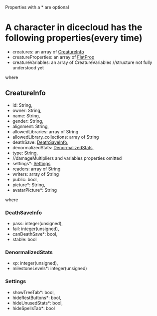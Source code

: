 Properties with a * are optional
# A character in dicecloud has the following properties(every time)
- creatures: an array of [CreatureInfo](https://github.com/gregovin/dicecloud_models/blob/master/model_structure/overal_structure.md#creatureinfo-consists-of)
- creatureProperties: an array of [FlatProp](Property_structure.md)
- creatureVariables: an array of CreatureVariables //structure not fully understood yet

where
## CreatureInfo
- id: String,
- owner: String,
- name: String,
- gender: String,
- alignment: String,
- allowedLibraries: array of String
- allowedLibrary_collections: array of String
- deathSave: [DeathSaveInfo](https://github.com/gregovin/dicecloud_models/blob/master/model_structure/overal_structure.md#deathsaveinfo),
- denormalizedStats: [DenormalizedStats](https://github.com/gregovin/dicecloud_models/blob/master/model_structure/overal_structure.md#denormalizedstats),
- type: String,
- //damageMultipliers and variables properties omitted
- settings*: [Settings](https://github.com/gregovin/dicecloud_models/blob/master/model_structure/overal_structure.md#settings)
- readers: array of String
- writers: array of String
- public: bool,
- picture*: String,
- avatarPicture*: String

where
### DeathSaveInfo
- pass: integer(unsigned),
- fail: integer(unsigned),
- canDeathSave*: bool,
- stable: bool

### DenormalizedStats
- xp: integer(unsigned),
- milestoneLevels*: integer(unsigned)

### Settings
- showTreeTab*: bool,
- hideRestButtons*: bool,
- hideUnusedStats*: bool,
- hideSpellsTab*: bool